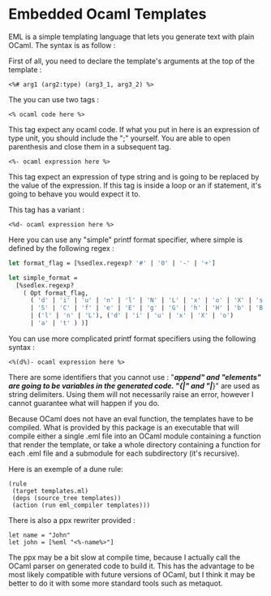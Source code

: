 # Embedded Ocaml Templates

EML is a simple templating language that lets you generate text with plain OCaml.
The syntax is as follow :

First of all, you need to declare the template's arguments at the top of the template :
```
<%# arg1 (arg2:type) (arg3_1, arg3_2) %>
```

The you can use two tags :

```
<% ocaml code here %>
```
This tag expect any ocaml code. If what you put in here is an expression of type unit, you should include the ";" yourself.
You are able to open parenthesis and close them in a subsequent tag.

```
<%- ocaml expression here %>
```
This tag expect an expression of type string and is going to be replaced by the value of the expression. 
If this tag is inside a loop or an if statement, it's going to behave you would expect it to.

This tag has a variant : 
```
<%d- ocaml expression here %>
```

Here you can use any "simple" printf format specifier, where simple is defined by the following regex :

```ocaml
let format_flag = [%sedlex.regexp? '#' | '0' | '-' | '+']

let simple_format =
  [%sedlex.regexp?
    ( Opt format_flag,
      ( 'd' | 'i' | 'u' | 'n' | 'l' | 'N' | 'L' | 'x' | 'o' | 'X' | 's' | 'c'
      | 'S' | 'C' | 'f' | 'e' | 'E' | 'g' | 'G' | 'h' | 'H' | 'b' | 'B'
      | ('l' | 'n' | 'L'), ('d' | 'i' | 'u' | 'x' | 'X' | 'o')
      | 'a' | 't' ) )]
```
You can use more complicated printf format specifiers using the following syntax :
```
<%(d%)- ocaml expression here %>
```

There are some identifiers that you cannot use : "___append" and "___elements" are going to be variables in the generated code.
"{___|" and "|___}" are used as string delimiters.
Using them will not necessarily raise an error, however I cannot guarantee what will happen if you do. 

Because OCaml does not have an eval function, the templates have to be compiled. 
What is provided by this package is an executable that will compile either a single .eml file into an OCaml module containing a function that render the template, or take a whole directory containing a function for each .eml file and a submodule for each subdirectory (it's recursive).

Here is an exemple of a dune rule:
```dune
(rule
 (target templates.ml)
 (deps (source_tree templates))
 (action (run eml_compiler templates)))
```

There is also a ppx rewriter provided : 

```
let name = "John"
let john = [%eml "<%-name%>"]
```

The ppx may be a bit slow at compile time, because I actually call the OCaml parser on generated code to build it. 
This has the advantage to be most likely compatible with future versions of OCaml, but I think it may be better to do it with some more standard tools such as metaquot. 


